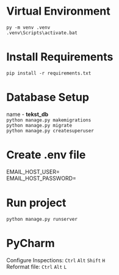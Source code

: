 # Virtual Environment
`py -m venv .venv`<br />
`.venv\Scripts\activate.bat`

# Install Requirements
`pip install -r requirements.txt`

# Database Setup
name - **tekst_db**
<br />`python manage.py makemigrations`
<br />`python manage.py migrate`
<br />`python manage.py createsuperuser`

# Create .env file
EMAIL_HOST_USER=<br />
EMAIL_HOST_PASSWORD=

# Run project
`python manage.py runserver`

# PyCharm
Configure Inspections: `Ctrl` `Alt` `Shift` `H`<br />
Reformat file: `Ctrl` `Alt` `L`
